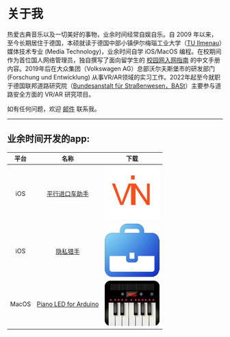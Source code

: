 # 关于我

热爱古典音乐以及一切美好的事物，业余时间经常自娱自乐。自 2009 年以来，至今长期居住于德国，本硕就读于德国中部小镇伊尔梅瑙工业大学（[TU Ilmenau](https://www.tu-ilmenau.de/mt)）媒体技术专业 (Media Technology)，业余时间自学 iOS/MacOS 编程。在校期间作为首位国人网络管理员，独自撰写了面向留学生的 [校园网入网指南](https://tu-ilmenau.gitbook.io/internet/) 的中文手册内容。2019年后在大众集团（Volkswagen AG）总部沃尔夫斯堡市的研发部门 (Forschung und Entwicklung) 从事VR/AR领域的实习工作。2022年起至今就职于德国联邦道路研究院（[Bundesanstalt für Straßenwesen，BASt](https://www.bast.de)）主要参与道路安全方面的 VR/AR 研究项目。

如有任何问题，欢迎 [邮件](mailto:crosser_wack.0m@icloud.com) 联系我。

***

## 业余时间开发的app:
平台|名称|下载|
|:----:|:----:|:----:|
iOS|[平行进口车助手](https://apps.apple.com/cn/app/平行进口车助手/id1182796068)|[![im](vin.png)](https://apps.apple.com/cn/app/平行进口车助手/id1182796068)|
iOS|[隐私猎手](https://apps.apple.com/us/app/%E9%9A%90%E7%A7%81%E7%8C%8E%E6%89%8B/id1312636920)|[![im](secretHider.png)](https://apps.apple.com/us/app/%E9%9A%90%E7%A7%81%E7%8C%8E%E6%89%8B/id1312636920)|
MacOS|[Piano LED for Arduino](https://www.thueringerbratwurst.com/pla/)|[![im](pla.png)](https://www.thueringerbratwurst.com/pla/)|


